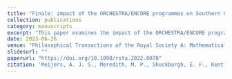 ```yaml
---
title: "Finale: impact of the ORCHESTRA/ENCORE programmes on Southern Ocean heat and carbon understanding"  
collection: publications  
category: manuscripts   
excerpt: "This paper examines the impact of the ORCHESTRA/ENCORE programmes on the understanding of Southern Ocean heat and carbon dynamics."  
date: 2023-06-26  
venue: "Philosophical Transactions of the Royal Society A: Mathematical, Physical and Engineering Sciences"  
slidesurl: ""  
paperurl: "https://doi.org/10.1098/rsta.2022.0070"  
citation: 'Meijers, A. J. S., Meredith, M. P., Shuckburgh, E. F., Kent, E. C., Munday, D. R., Firing, Y. L., King, B., Smyth, T. J., Leng, M. J., Nurser, A. J. G., Hewitt, H. T., Abrahamsen, E. P., Weiss, A., Yang, M., Bell, T. G., Brearley, J. A., Boland, E. J. D., Jones, D. C., Josey, S. A., Owen, R. P., Grist, J. P., Blaker, A. T., Biri, S., Yelland, M. J., Pimm, C., Zhou, S., Harle, J., & Cornes, R. C. (2023). "Finale: impact of the ORCHESTRA/ENCORE programmes on Southern Ocean heat and carbon understanding." <i>Philosophical Transactions of the Royal Society A: Mathematical, Physical and Engineering Sciences</i>, 381(2249), 20220070. <a href="https://doi.org/10.1098/rsta.2022.0070">https://doi.org/10.1098/rsta.2022.0070</a>'  
---
```

